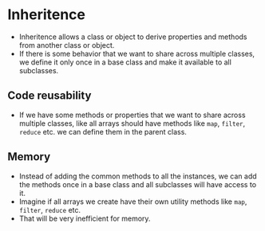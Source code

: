 # Inheritence

- Inheritence allows a class or object to derive properties and methods from another class or object.
- If there is some behavior that we want to share across multiple classes, we define it only once in a base class and make it available to all subclasses.

## Code reusability

- If we have some methods or properties that we want to share across multiple classes, like all arrays should have methods like `map`, `filter`, `reduce` etc. we can define them in the parent class.

## Memory

- Instead of adding the common methods to all the instances, we can add the methods once in a base class and all subclasses will have access to it.
- Imagine if all arrays we create have their own utility methods like `map`, `filter`, `reduce` etc.
- That will be very inefficient for memory.

